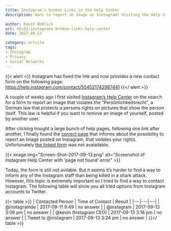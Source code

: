 ```yaml
---
title: Instagram’s broken Links in the Help Center
description: Want to report an Image on Instagram? Visiting the Help Center will lead to endless searches for the correct forms that will then be not available anymore.

author: Kevin Woblick
url: 45v33-instagrams-broken-links-help-center
date: 2017-09-13

category: article
tags:
- Instagram
- Privacy
- Social Networks
---
```


{{< alert >}}
Instagram has fixed the link and now provides a new contact form on the following page: <a href="https://help.instagram.com/contact/504521742987441">https://help.instagram.com/contact/504521742987441</a>
{{</ alert >}}

A couple of weeks ago I first visited [Instagram’s Help Center](https://help.instagram.com/) on the search for a form to report an image that violates the “Persönlichkeitsrecht”, a German law that protects a persons rights on pictures that show the person itself. This law is helpful if you want to remove an image of yourself, posted by another user.

After clicking trought a large bunch of help pages, following one link after another, I finally found the [correct page](https://help.instagram.com/122717417885747) that informs about the possibility to report an Image posted on Instagram, that violates your rights. Unfortunately [the linked form](https://help.instagram.com/help/instagram/contact/504521742987441) was not avalailable.

{{< image img="Screen-Shot-2017-09-13.png" alt="Screenshot of Instagram Help Center with 'page not found' error" >}}

Today, the form is still not avilable. But it seems it’s harder to find a way to inform any of the Instagram staff than being killed in a shark attack. However, this topic is extremely important so I tried to find a way to contact Instagram. The following table will show you all tried options from Instagram accounts to Twitter.

{{< table >}}
| Contacted Person | Time of Contact | Result |
|---|---|---|
| @instagramde | 2017-09-11 9:49 | no answer |
| @instagram | 2017-09-13 3:06 pm | no answer |
| @kevin (Instagram CEO) | 2017-09-13 3:16 pm | no answer |
| Tweet to @instagram | 2017-09-13 3:24 pm | no answer |
{{</ table >}}
